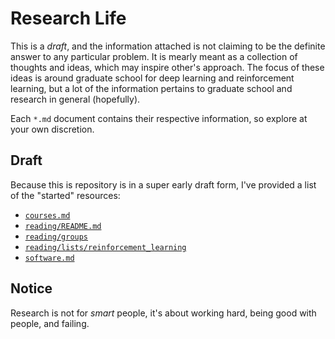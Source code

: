 # Research Life

This is a *draft*, and the information attached is not claiming to be the definite answer to any particular problem. It is mearly meant as a collection of thoughts and ideas, which may inspire other's approach. The focus of these ideas is around graduate school for deep learning and reinforcement learning, but a lot of the information pertains to graduate school and research in general (hopefully).

Each `*.md` document contains their respective information, so explore at your own discretion.

## Draft
Because this is repository is in a super early draft form, I've provided a list of the "started" resources:
 - [`courses.md`](https://github.com/MaxOSmith/research/blob/master/courses.md)
 - [`reading/README.md`](https://github.com/MaxOSmith/research/blob/master/reading/README.md)
 - [`reading/groups`]()
 - [`reading/lists/reinforcement_learning`](https://github.com/MaxOSmith/research/blob/master/reading/lists/reinforcement_learning.md)
 - [`software.md`](https://github.com/MaxOSmith/research/blob/master/software.md)

## Notice

Research is not for *smart* people, it's about working hard, being good with people, and failing.